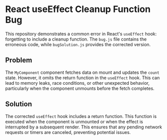 # React useEffect Cleanup Function Bug

This repository demonstrates a common error in React's `useEffect` hook: forgetting to include a cleanup function.  The `bug.js` file contains the erroneous code, while `bugSolution.js` provides the corrected version.

## Problem

The `MyComponent` component fetches data on mount and updates the `count` state.  However, it omits the return function in the `useEffect` hook.  This can lead to memory leaks, race conditions, or other unexpected behavior, particularly when the component unmounts before the fetch completes.

## Solution

The corrected `useEffect` hook includes a return function.  This function is executed when the component is unmounted or when the effect is interrupted by a subsequent render.  This ensures that any pending network requests or timers are canceled, preventing potential issues.